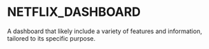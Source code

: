 # NETFLIX_DASHBOARD
A dashboard that  likely include a variety of features and information, tailored to its specific purpose.
